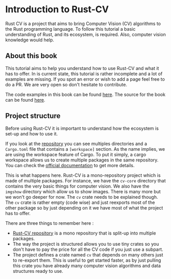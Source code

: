# Introduction to Rust-CV

Rust CV is a project that aims to bring Computer Vision (CV) algorithms to the Rust programming language. To follow this tutorial a basic understanding of Rust, and its ecosystem, is required. Also, computer vision knowledge would help.

## About this book

This tutorial aims to help you understand how to use Rust-CV and what it has to offer. In is current state, this tutorial is rather incomplete and a lot of examples are missing. If you spot an error or wish to add a page feel free to do a PR. We are very open so don't hesitate to contribute.

The code examples in this book can be found [here](https://github.com/rust-cv/cv/tree/master/tutorial-code/). The source for the book can be found [here](https://github.com/rust-cv/cv/tree/master/tutorial/).

## Project structure

Before using Rust-CV it is important to understand how the ecosystem is set-up and how to use it.

If you look at the [repository](https://github.com/rust-cv/cv) you can see multiples directories and a `Cargo.toml` file that contains a `[workspace]` section. As the name implies, we are using the workspace feature of Cargo. To put it simply, a cargo workspace allows us to create multiple packages in the same repository. 
You can check the [official documentation](https://doc.rust-lang.org/book/ch14-03-cargo-workspaces.html) to get more details.

This is what happens here. Rust-CV is a mono-repository project which is made of multiple packages. For instance, we have the `cv-core` directory that contains the very basic things for computer vision. We also have the `imgshow` directory which allow us to show images. There is many more but we won't go deeper for now. The `cv` crate needs to be explained though. The `cv` crate is rather empty (code wise) and just reexports most of the other package so by just depending on it we have most of what the project has to offer.

There are three things to remember here :
* [Rust-CV repository](https://github.com/rust-cv/cv) is a mono repository that is split-up into multiple packages.
* The way the project is structured allows you to use tiny crates so you don't have to pay the price for all the CV code if you just use a subpart. 
* The project defines a crate named `cv` that depends on many others just to re-export them. This is useful to get started faster, as by just pulling this crate you have already many computer vision algorithms and data structures ready to use.
